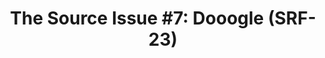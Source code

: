 ---
ee_id_thing: '4214'
site: '1'
type: '2'
inv_num: 2013-140
add_credit:
url: 2013-140-the-source-issue-7-dooogle
title: 'The Source Issue #7: Dooogle (SRF-23)'
year: '2015'
display_year: '2015'
medium: Zine
dims:
pitch: Source code for my 2004 web “masterpiece” :/ Dooogle printed with archival
  inks and paper, ...........
ps:
live_url:
youtube:
related_code: https://github.com/coryarcangel/Dooogle
imgs: source-doogle-2013-140-detail-database-01-ih.jpg
subheading:
download: the-source-dooogle-2013-140-digital-master-ih.pdf
commission: Creative Capital
related: "[17] [2004-006-dooogle] 2004-006 Dooogle"
layout: things-i-made
---